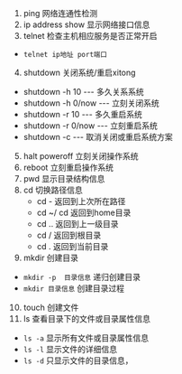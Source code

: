 1. ping 网络连通性检测
2. ip address show 显示网络接口信息
3. telnet 检查主机相应服务是否正常开启
  * ```telnet ip地址 port端口```
4. shutdown 关闭系统/重启xitong
  * shutdown -h 10     --- 多久关系系统
  * shutdown -h 0/now  --- 立刻关闭系统
  * shutdown -r 10     --- 多久重启系统
  * shutdown -r 0/now    --- 立刻重启系统
  * shutdown -c        --- 取消关闭或重启系统方案
  
5. halt poweroff 立刻关闭操作系统
6. reboot  立刻重启操作系统
7. pwd 显示目录结构信息
8. cd 切换路径信息
   * cd -     返回到上次所在路径
   * cd ~/ cd 返回到home目录
   * cd ..    返回到上一级目录
   * cd /     返回到根目录
   * cd .     返回到当前目录
9.  mkdir 创建目录
   * ```mkdir -p  目录信息``` 递归创建目录
   * ```mkdir 目录信息```     创建目录过程
10. touch 创建文件
11. ls 查看目录下的文件或目录属性信息
   * ```ls -a``` 显示所有文件或目录属性信息
   * ```ls -l``` 显示文件的详细信息
   * ```ls -d``` 只显示文件的目录信息，
